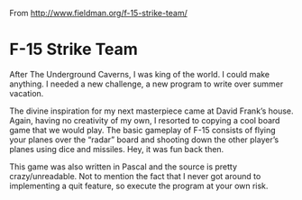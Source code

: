 From http://www.fieldman.org/f-15-strike-team/

F-15 Strike Team
================

After The Underground Caverns, I was king of the world. I could make anything. I needed a new challenge, a new program to write over summer vacation.

The divine inspiration for my next masterpiece came at David Frank’s house. Again, having no creativity of my own, I resorted to copying a cool board game that we would play. The basic gameplay of F-15 consists of flying your planes over the “radar” board and shooting down the other player’s planes using dice and missiles. Hey, it was fun back then.

This game was also written in Pascal and the source is pretty crazy/unreadable. Not to mention the fact that I never got around to implementing a quit feature, so execute the program at your own risk.
